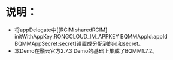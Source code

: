 # 说明：
- 将appDelegate中[[RCIM sharedRCIM] initWithAppKey:RONGCLOUD_IM_APPKEY BQMMAppId:appId BQMMAppSecret:secret]设置成分配到的id和secret。
- 本Demo在融云官方2.7.3 Demo的基础上集成了BQMM1.7.2。
